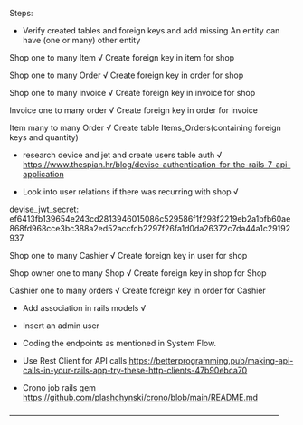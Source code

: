 Steps:

- Verify created tables and foreign keys and add missing
An entity can have (one or many) other entity

Shop one to many Item √
Create foreign key in item for shop

Shop one to many Order √
Create foreign key in order for shop

Shop one to many invoice √
Create foreign key in invoice for shop

Invoice one to many order √
Create foreign key in order for invoice

Item many to many Order √
Create table Items_Orders(containing foreign keys and quantity)

- research device and jet and create users table auth √
https://www.thespian.hr/blog/devise-authentication-for-the-rails-7-api-application

- Look into user relations if there was recurring with shop √

devise_jwt_secret:
ef6413fb139654e243cd2813946015086c529586f1f298f2219eb2a1bfb60ae868fd968cce3bc388a2ed52accfcb2297f26fa1d0da26372c7da44a1c29192937

Shop one to many Cashier √
Create foreign key in user for shop

Shop owner one to many Shop √
Create foreign key in shop for Shop


Cashier one to many  orders √
Create foreign key in order for Cashier


- Add association in rails models √

- Insert an admin user 

- Coding the endpoints as mentioned in System Flow. 

- Use Rest Client for API calls
https://betterprogramming.pub/making-api-calls-in-your-rails-app-try-these-http-clients-47b90ebca70

- Crono job rails gem
https://github.com/plashchynski/crono/blob/main/README.md


——————————————————————————————————

